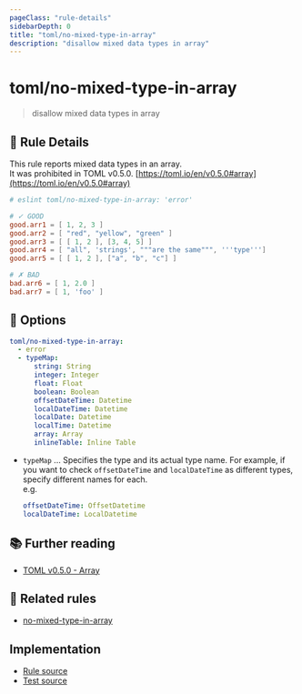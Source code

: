 ```yaml
---
pageClass: "rule-details"
sidebarDepth: 0
title: "toml/no-mixed-type-in-array"
description: "disallow mixed data types in array"
---
```

# toml/no-mixed-type-in-array

> disallow mixed data types in array

## :book: Rule Details

This rule reports mixed data types in an array.  
It was prohibited in TOML v0.5.0. [https://toml.io/en/v0.5.0#array](https://toml.io/en/v0.5.0#array)

<eslint-code-block>

<!-- eslint-skip -->

```toml
# eslint toml/no-mixed-type-in-array: 'error'

# ✓ GOOD
good.arr1 = [ 1, 2, 3 ]
good.arr2 = [ "red", "yellow", "green" ]
good.arr3 = [ [ 1, 2 ], [3, 4, 5] ]
good.arr4 = [ "all", 'strings', """are the same""", '''type''']
good.arr5 = [ [ 1, 2 ], ["a", "b", "c"] ]

# ✗ BAD
bad.arr6 = [ 1, 2.0 ]
bad.arr7 = [ 1, 'foo' ]
```

</eslint-code-block>

## :wrench: Options

```yaml
toml/no-mixed-type-in-array:
  - error
  - typeMap:
      string: String
      integer: Integer
      float: Float
      boolean: Boolean
      offsetDateTime: Datetime
      localDateTime: Datetime
      localDate: Datetime
      localTime: Datetime
      array: Array
      inlineTable: Inline Table
```

- `typeMap` ... Specifies the type and its actual type name. For example, if you want to check `offsetDateTime` and `localDateTime` as different types, specify different names for each.  
  e.g.  
  
  ```yaml
  offsetDateTime: OffsetDatetime
  localDateTime: LocalDatetime
  ```

## :books: Further reading

- [TOML v0.5.0 - Array](https://toml.io/en/v0.5.0#array)

## :couple: Related rules

- [no-mixed-type-in-array]

[no-mixed-type-in-array]: https://eslint.org/docs/rules/no-mixed-type-in-array

## Implementation

- [Rule source](https://github.com/ota-meshi/eslint-plugin-toml/blob/main/src/rules/no-mixed-type-in-array.ts)
- [Test source](https://github.com/ota-meshi/eslint-plugin-toml/blob/main/tests/src/rules/no-mixed-type-in-array.js)
